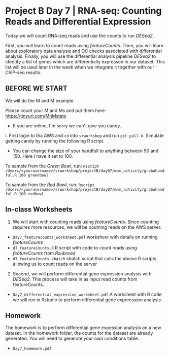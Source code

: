 # Project B Day 7 | RNA-seq: Counting Reads and Differential Expression

Today we will count RNA-seq reads and use the counts to run *DESeq2*.

First, you will learn to count reads using *featureCounts*. Then, you will learn about exploratory data analysis and QC checks associated with differential analysis. Finally, you will use the differential analysis pipeline *DESeq2* to identify a list of genes which are differentially expressed in our dataset. This list will be used later in the week when we integrate it together with our ChIP-seq results.


## BEFORE WE START

We will do the M and M example. 

Please count your M and Ms and put them here: https://tinyurl.com/MnMstats

- If you are online, I'm sorry we can't give you candy. 

i. First login to tha AWS and `cd` into `srworkshop` and run `git pull`. 
ii. Simulate getting candy by running the following R script.

- You can change the size of your handfull to anything between 50 and 150. Here I have it set to 100.

To sample from the _Green Bowl_, run:
```Rscript /Users/<yourusername>/srworkshop/projectB/day07/mnm_activity/grabahandful.R 100 greenbowl```

To sample from the _Red Bowl_, run:
```Rscript /Users/<yourusername>/srworkshop/projectB/day07/mnm_activity/grabahandful.R 100 redbowl```


## In-class Worksheets

1. We will start with counting reads using *featureCounts*. Since counting requires more resources, we will be coutning reads on the AWS server. 

- `Day7_featurecounts_worksheet.pdf` worksheet with details on running *featureCounts*
- `d7_featureCounts.R` R script with code to count reads using *featureCounts* from *Rsubread*
- `d7_featureCounts.sbatch` sbatch script that calls the aboive R scripts allowing us to count reads on the server

2. Second, we will perform differential gene expression analysis with *DESeq2*. This process will take in as input read counts from featureCounts.

- `Day7_differential_expression_worksheet.pdf` A worksheet with R code we will run in Rstudio to perform differential gene experession analysis

## Homework

The homework is to perform differential gene expession analysis on a new dataset. In the homework folder, the counts for the dataset are already generated. You will need to generate your own conditions table.

- `Day7_homework.pdf`
